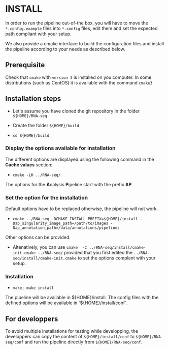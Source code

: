 # INSTALL 

In order to run the pipeline out-of-the box, you will have to move the `*.config.example` files into `*.config` files, edit them and set the expected path compliant with your setup.

We also provide a cmake interface to build the configuration files and install the pipeline according to your needs as described below.

## Prerequisite

Check that `cmake` with  `version 3` is installed on you computer.
In some distributions (such as CentOS) it is available with the command `cmake3`

## Installation steps

* Let's assume you have cloned the git repository in the folder `${HOME}/RNA-seq`

* Create the folder `${HOME}/build`

* `cd ${HOME}/build`

### Display the options available for installation

The different options are displayed using the following command in the **Cache values** section:

* `cmake -LH ../RNA-seq/`

The options for the **A**nalysis **P**ipeline start with the prefix **AP**


### Set the option for the installation

Default options have to be replaced otherwise, the pipeline will not work.

* `cmake ../RNA-seq -DCMAKE_INSTALL_PREFIX=${HOME}/install -Dap_singularity_image_path=/path/to/images -Dap_annotation_path=/data/annotations/pipelines`

Other options can be provided.

* Altenatively, you can use  `cmake  -C ../RNA-seq/install/cmake-init.cmake ../RNA-seq/` provided that you first edited the `../RNA-seq/install/cmake-init.cmake` to set the options complant with your setup.

### Installation

* `make; make install`

The pipeline will be available in ${HOME}/install. 
The config files with the defined options will be available in `${HOME}/install/conf`.

## For developpers

To avoid multiple installations for testing while developping, the developpers can copy the content of `${HOME}/install/conf` to `${HOME}/RNA-seq/conf` and run the pipeline directly from `${HOME}/RNA-seq/conf`.




